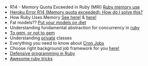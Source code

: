 * R14 - Memory Quota Exceeded in Ruby (MRI) [Ruby memory use](https://devcenter.heroku.com/articles/ruby-memory-use)
* [Heroku Error R14 (Memory quota exceeded): How do I solve this?](http://stackoverflow.com/questions/8875280/heroku-error-r14-memory-quota-exceeded-how-do-i-solve-this)
* How Ruby Uses Memory [See here!](http://www.schneems.com/2015/05/11/how-ruby-uses-memory.html) & [here!](http://www.sitepoint.com/ruby-uses-memory/)
* Fat models?? [Put your models on diet](http://blog.lunarlogic.io/2015/models-on-a-diet/)
* Understanding fundamental abstraction for concurrency in [ruby](https://rossta.net/blog/a-ruby-antihero-thread-pool.html)
* [To gem, or not to gem](https://robots.thoughtbot.com/to-gem-or-not-to-gem)
* Understanding [private](https://blog.arkency.com/2016/02/private-classes-in-ruby) classes 
* Everything you need to know about [Cron Jobs](https://launchschool.com/blog/cron-jobs-and-rails)
* Choose right background job framework for you [here!](http://blog.scoutapp.com/articles/2016/02/16/which-ruby-background-job-framework-is-right-for-you)
* [Defensive programming in Ruby](https://blog.lelonek.me/defensive-programming-in-ruby-477f3505742a#.pvt3sb2i5)
* [Awesome ruby tricks](http://www.blackbytes.info/2016/01/ruby-tricks/)
